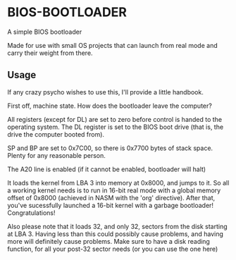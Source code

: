 # BIOS-BOOTLOADER
A simple BIOS bootloader

Made for use with small OS projects that can launch from real mode and carry their weight from there.

## Usage
If any crazy psycho wishes to use this, I'll provide a little handbook.

First off, machine state. How does the bootloader leave the computer?

All registers (except for DL) are set to zero before control is handed to the operating system.
The DL register is set to the BIOS boot drive (that is, the drive the computer booted from).

SP and BP are set to 0x7C00, so there is 0x7700 bytes of stack space. Plenty for any reasonable person.

The A20 line is enabled (if it cannot be enabled, bootloader will halt)

It loads the kernel from LBA 3 into memory at 0x8000, and jumps to it.
So all a working kernel needs is to run in 16-bit real mode with a global memory offset of 0x8000 (achieved in NASM with the 'org' directive).
After that, you've sucessfully launched a 16-bit kernel with a garbage bootloader! Congratulations!

Also please note that it loads 32, and only 32, sectors from the disk starting at LBA 3. Having less than this could possibly cause problems, and having more will definitely cause problems.
Make sure to have a disk reading function, for all your post-32 sector needs (or you can use the one here)
